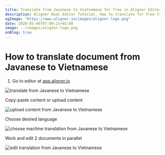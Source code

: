 ```yaml
---
title: Translate from Javanese to Vietnamese for free in Aligner Editor
description: Aligner Dual Editor Tutorial. How to translate for free from Javanese to Vietnamese. Aligner is multilingual document management platform. 
ogImage: "https://www.aligner.io/images/aligner-logo.png"
date: 2020-05-06T07:09:21+03:00
image: ../images/aligner-logo.png
onBlog: true
---
```


# How to translate document from Javanese to Vietnamese

1. Go to editor at [app.aligner.io](https://app.aligner.io "Aligner App web page")

![translate from Javanese to Vietnamese](../aligner-blank-editor.png "translate from Javanese to Vietnamese")

Copy-paste content or upload content

![upload content from Javanese to Vietnamese](../aligner-uploaded-document.png "upload content from Javanese to Vietnamese")

Choose desired language

![choose machine translation from Javanese to Vietnamese](../aligner-language-dropdown.png "choose machine translation from Javanese to Vietnamese")

Work and edit 2 documents in parallel

![edit translation from Javanese to Vietnamese](../aligner-double-sitded-editor.png "edit translation from Javanese to Vietnamese")

